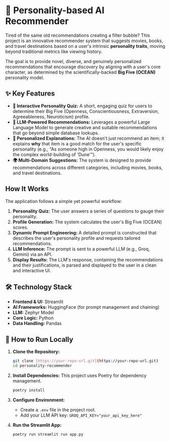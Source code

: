 # 🧠 Personality-based AI Recommender

Tired of the same old recommendations creating a filter bubble? This project is an innovative recommender system that suggests movies, books, and travel destinations based on a user's intrinsic **personality traits**, moving beyond traditional metrics like viewing history.

The goal is to provide novel, diverse, and genuinely personalized recommendations that encourage discovery by aligning with a user's core character, as determined by the scientifically-backed **Big Five (OCEAN)** personality model.

## ✨ Key Features

* **📝 Interactive Personality Quiz:** A short, engaging quiz for users to determine their Big Five (Openness, Conscientiousness, Extraversion, Agreeableness, Neuroticism) profile.
* **🤖 LLM-Powered Recommendations:** Leverages a powerful Large Language Model to generate creative and suitable recommendations that go beyond simple database lookups.
* **💬 Personalized Explanations:** The AI doesn't just recommend an item; it explains **why** that item is a good match for the user's specific personality (e.g., "As someone high in Openness, you would likely enjoy the complex world-building of 'Dune'").
* **🌍 Multi-Domain Suggestions:** The system is designed to provide recommendations across different categories, including movies, books, and travel destinations.



## How It Works

The application follows a simple yet powerful workflow:
1.  **Personality Quiz:** The user answers a series of questions to gauge their personality.
2.  **Profile Generation:** The system calculates the user's Big Five (OCEAN) scores.
3.  **Dynamic Prompt Engineering:** A detailed prompt is constructed that describes the user's personality profile and requests tailored recommendations.
4.  **LLM Inference:** The prompt is sent to a powerful LLM (e.g., Groq, Gemini) via an API.
5.  **Display Results:** The LLM's response, containing the recommendations and their justifications, is parsed and displayed to the user in a clean and interactive UI.

## 🛠️ Technology Stack

* **Frontend & UI:** Streamlit
* **AI Frameworks:** HuggingFace (for prompt management and chaining)
* **LLM:** Zephyr Model
* **Core Logic:** Python
* **Data Handling:** Pandas

## 🚀 How to Run Locally

1.  **Clone the Repository:**
    ```bash
    git clone [https://your-repo-url.git](https://your-repo-url.git)
    cd personality-recommender
    ```

2.  **Install Dependencies:**
    This project uses Poetry for dependency management.
    ```bash
    poetry install
    ```

3.  **Configure Environment:**
    * Create a `.env` file in the project root.
    * Add your LLM API key: `GROQ_API_KEY="your_api_key_here"`

4.  **Run the Streamlit App:**
    ```bash
    poetry run streamlit run app.py
    ```
